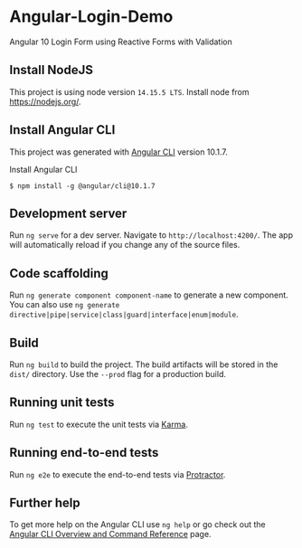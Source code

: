 # Angular-Login-Demo

Angular 10 Login Form using Reactive Forms with Validation

## Install NodeJS

This project is using node version `14.15.5 LTS`. Install node from https://nodejs.org/. 

## Install Angular CLI

This project was generated with [Angular CLI](https://github.com/angular/angular-cli) version 10.1.7.

Install Angular CLI

`$ npm install -g @angular/cli@10.1.7`

## Development server

Run `ng serve` for a dev server. Navigate to `http://localhost:4200/`. The app will automatically reload if you change any of the source files.

## Code scaffolding

Run `ng generate component component-name` to generate a new component. You can also use `ng generate directive|pipe|service|class|guard|interface|enum|module`.

## Build

Run `ng build` to build the project. The build artifacts will be stored in the `dist/` directory. Use the `--prod` flag for a production build.

## Running unit tests

Run `ng test` to execute the unit tests via [Karma](https://karma-runner.github.io).

## Running end-to-end tests

Run `ng e2e` to execute the end-to-end tests via [Protractor](http://www.protractortest.org/).

## Further help

To get more help on the Angular CLI use `ng help` or go check out the [Angular CLI Overview and Command Reference](https://angular.io/cli) page.
